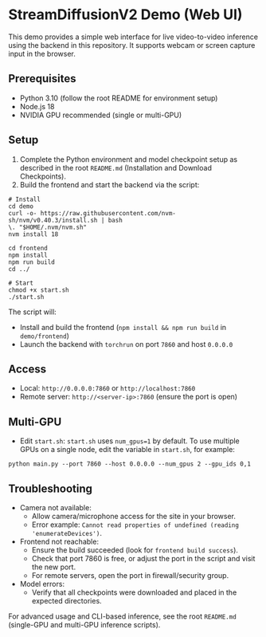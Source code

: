 # StreamDiffusionV2 Demo (Web UI)

This demo provides a simple web interface for live video-to-video inference using the backend in this repository. It supports webcam or screen capture input in the browser.

## Prerequisites
- Python 3.10 (follow the root README for environment setup)
- Node.js 18
- NVIDIA GPU recommended (single or multi-GPU)

## Setup
1) Complete the Python environment and model checkpoint setup as described in the root `README.md` (Installation and Download Checkpoints).
2) Build the frontend and start the backend via the script:
```
# Install
cd demo
curl -o- https://raw.githubusercontent.com/nvm-sh/nvm/v0.40.3/install.sh | bash
\. "$HOME/.nvm/nvm.sh"
nvm install 18

cd frontend
npm install
npm run build
cd ../

# Start
chmod +x start.sh
./start.sh
```
The script will:
- Install and build the frontend (`npm install && npm run build` in `demo/frontend`)
- Launch the backend with `torchrun` on port `7860` and host `0.0.0.0`

## Access
- Local: `http://0.0.0.0:7860` or `http://localhost:7860`
- Remote server: `http://<server-ip>:7860` (ensure the port is open)

## Multi-GPU
- Edit `start.sh`: `start.sh` uses `num_gpus=1` by default. To use multiple GPUs on a single node, edit the variable in `start.sh`, for example: 
```
python main.py --port 7860 --host 0.0.0.0 --num_gpus 2 --gpu_ids 0,1
```

## Troubleshooting
- Camera not available:
  - Allow camera/microphone access for the site in your browser.
  - Error example: `Cannot read properties of undefined (reading 'enumerateDevices')`.
- Frontend not reachable:
  - Ensure the build succeeded (look for `frontend build success`).
  - Check that port 7860 is free, or adjust the port in the script and visit the new port.
  - For remote servers, open the port in firewall/security group.
- Model errors:
  - Verify that all checkpoints were downloaded and placed in the expected directories.

For advanced usage and CLI-based inference, see the root `README.md` (single-GPU and multi-GPU inference scripts).
